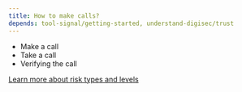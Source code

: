 ```yaml
---
title: How to make calls?
depends: tool-signal/getting-started, understand-digisec/trust
---
```


 * Make a call
 * Take a call
 * Verifying the call

[Learn more about risk types and levels](resources/risk-assessment.md)